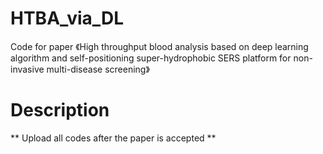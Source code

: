 # HTBA_via_DL
Code for paper 《High throughput blood analysis based on deep learning algorithm and self-positioning super-hydrophobic SERS platform for non-invasive multi-disease screening》

# Description
** Upload all codes after the paper is accepted **
